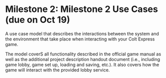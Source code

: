 # Milestone 2: Milestone 2 Use Cases (due on Oct 19) 

A use case model that describes the interactions between the system and the environment that take place when interacting with your Colt Express game. 

The model coverS all functionality described in the official game manual as well as the additional project description handout document (i.e., including game lobby, game set up, loading and saving, etc.). It also covers how the game will interact with the provided lobby service.
